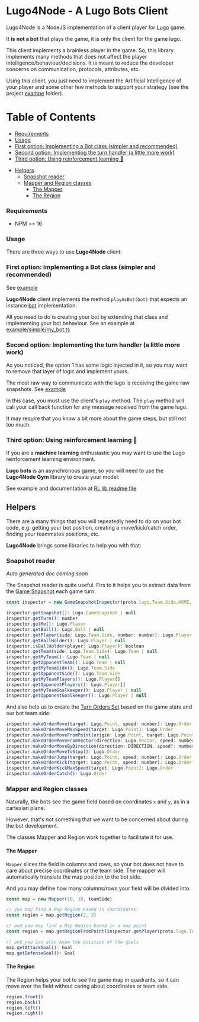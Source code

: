 # Lugo4Node - A Lugo Bots Client

Lugo4Node is a NodeJS implementation of a client player for [Lugo](https://lugobots.dev/) game.

It **is not a bot** that plays the game, it is only the client for the game lugo.

This client implements a brainless player in the game. So, this library implements many methods that does not affect the
player intelligence/behaviour/decisions. It is meant to reduce the developer concerns on communication, protocols,
attributes, etc.

Using this client, you just need to implement the Artificial Intelligence of your player and some other few methods to
support your strategy (see the project [exampe](./example/simple) folder).


# Table of Contents
* [Requirements](#requirements)
* [Usage](#usage)
* [First option: Implementing a Bot class (simpler and recommended)](#first-option-implementing-a-bot-class-simpler-and-recommended)
* [Second option: Implementing the turn handler (a little more work)](#second-option-implementing-the-turn-handler-a-little-more-work)
* [Third option: Using reinforcement learning :brain:](#third-option-using-reinforcement-learning-brain)
- [Helpers](#helpers)
  * [Snapshot reader](#snapshot-reader)
  * [Mapper and Region classes](#mapper-and-region-classes)
    + [The Mapper](#the-mapper)
    + [The Region](#the-region)


### Requirements

* NPM >= 16


### Usage

There are three ways to use **Lugo4Node** client:


### First option: Implementing a Bot class (simpler and recommended)

See [example](./example/simple/index-bot-handler.js)

**Lugo4Node** client implements the method `playAsBot(bot)` that expects an instance [bot](stub.js#L11) implementation.

All you need to do is creating your bot by extending that class and implementing your bot behaviour. See an example
at [example/simple/my_bot.ts](example/simple/my_bot.js)


### Second option: Implementing the turn handler (a little more work)

As you noticed, the option 1 has some logic injected in it, so you may want to remove that layer of logic and implement
yours.

The most raw way to communicate with the lugo is receiving the game raw snapshots.
See [example](./example/simple/index-turn-handler.js)

In this case, you must use the client's `play` method. The `play` method will call your call back function for any
message received from the game lugo.

It may require that you know a bit more about the game steps, but still not too much.


### Third option: Using reinforcement learning :brain:

If you are a **machine learning** enthusiastic you may want to use the Lugo reinforcement learning environment.

**Lugo bots** is an asynchronous game, so you will need to use the **Lugo4Node Gym** library to create your model:

See example and documentation at [RL lib readme file](src/rl/Readme.md)


## Helpers

There are a many things that you will repeatedly need to do on your bot code, e.g. getting your bot position, creating a
move/kick/catch order, finding your teammates positions, etc.

**Lugo4Node** brings some libraries to help you with that:

### Snapshot reader

_Auto generated doc coming soon_

The Snapshot reader is quite useful. Firs to it helps you to extract data from
the [Game Snapshot](https://github.com/lugobots/protos/blob/master/doc/docs.md#lugo.GameSnapshot) each game turn.

```javascript
const inspector = new GameSnapshotInspector(proto.lugo.Team.Side.HOME, 8, snapshot);

inspector.getSnapshot(): Lugo.GameSnapshot | null
inspector.getTurn(): number
inspector.getMe(): Lugo.Player
inspector.getBall(): Lugo.Ball | null
inspector.getPlayer(side: Lugo.Team.Side, number: number): Lugo.Player | null
inspector.getBallHolder(): Lugo.Player | null
inspector.isBallHolder(player: Lugo.Player): boolean
inspector.getTeam(side: Lugo.Team.Side): Lugo.Team | null
inspector.getMyTeam(): Lugo.Team | null
inspector.getOpponentTeam(): Lugo.Team | null
inspector.getMyTeamSide(): Lugo.Team.Side
inspector.getOpponentSide(): Lugo.Team.Side
inspector.getMyTeamPlayers(): Lugo.Player[] 
inspector.getOpponentPlayers(): Lugo.Player[]
inspector.getMyTeamGoalkeeper(): Lugo.Player | null
inspector.getOpponentGoalkeeper(): Lugo.Player | null

```

And also help us to create
the [Turn Orders Set](https://github.com/lugobots/protos/blob/master/doc/docs.md#lugo.OrderSet) based on the game state
and our bot team side:

```javascript
inspector.makeOrderMove(target: Lugo.Point, speed: number): Lugo.Order
inspector.makeOrderMoveMaxSpeed(target: Lugo.Point): Lugo.Order
inspector.makeOrderMoveFromPoint(origin: Lugo.Point, target: Lugo.Point, speed: number): Lugo.Order
inspector.makeOrderMoveFromVector(direction: Lugo.Vector, speed: number): Lugo.Order
inspector.makeOrderMoveByDirection(direction: DIRECTION, speed?: number): Lugo.Order
inspector.makeOrderMoveToStop(): Lugo.Order
inspector.makeOrderJump(target: Lugo.Point, speed: number): Lugo.Order
inspector.makeOrderKick(target: Lugo.Point, speed: number): Lugo.Order
inspector.makeOrderKickMaxSpeed(target: Lugo.Point): Lugo.Order
inspector.makeOrderCatch(): Lugo.Order
```

<!-- And, last but not least, the Reader also helps our bot to see the game map based on directions instead of coordinates:

```javascript
reader.goForward()
reader.goForwardLeft()
reader.goForwardRight()
reader.goBackward()
reader.goBackwardLeft()
reader.goBackwardRight()
reader.goLeft()
reader.goRight()
``` -->

### Mapper and Region classes

Naturally, the bots see the game field based on coordinates `x` and `y`, as in a cartesian plane.

However, that's not something that we want to be concerned about during the bot development.

The classes Mapper and Region work together to facilitate it for use.

#### The Mapper

`Mapper` slices the field in columns and rows, so your bot does not have to care about precise coordinates or the team
side. The mapper will automatically translate the map position to the bot side.

And you may define how many columns/rows your field will be divided into.

```javascript
const map = new Mapper(10, 10, teamSide)

// you may find a Map Region based in coordinates:
const region = map.getRegion(2, 3)

// and you may find a Map Region based in a map point
const region = map.getRegionFromPoint(inspector.getPlayer(proto.lugo.Team.Side.AWAY, 5))

// and you can also know the position of the goals
map.getAttackGoal(): Goal
map.getDefenseGoal(): Goal
```

#### The Region

The Region helps your bot to see the game map in quadrants, so it can move over the field without caring about coordinates or team side.

```javascript
region.front()
region.back()
region.left()
region.right()
```
